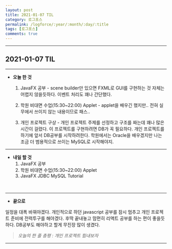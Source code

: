 ```yaml
---
layout: post
title: 2021-01-07 TIL
category: 로그포스
permalink: /logforce/:year/:month/:day/:title
tags: [로그포스]
comments: true
---
```


---

## 2021-01-07 TIL

---

- **오늘 한 것**

  1. JavaFX 공부 - scene builder만 있으면 FXML로 GUI를 구현하는 것 자체는 어렵지 않을듯하다. 이벤트 처리도 꽤나 간단했다.

  2. 학원 비대면 수업(15:30~22:00) Applet - applet을 배우긴 했지만.. 전혀 실무에서 쓰이지 않는 내용이므로 패스..

  3. 개인 프로젝트 구상 - 개인 프로젝트 주제를 선정하고 구조를 짜는데 꽤나 많은 시간이 걸렸다. 이 프로젝트를 구현하려면 DB가 꼭 필요하다. 개인 프로젝트를 하기에 앞서 DB공부를 시작하려한다. 학원에서는 Oracle을 배우겠지만 나는 조금 더 범용적으로 쓰이는 MySQL로 시작해야지.

---

- **내일 할 것**
  1. JavaFX 공부
  2. 학원 비대면 수업(15:30~22:00) Applet
  3. JavaFX JDBC MySQL Tutorial

<br>

---

- **끝으로**

일정을 대폭 바꿔야겠다. 개인적으로 하던 javascript 공부를 잠시 멈추고 개인 프로젝트 준비에 전력투구를 해야겠다. 후딱 끝내놓고 맘편히 리액트 공부를 하는 편이 좋을듯하다. DB공부도 해야하고 할게 무진장 많이 생겼다.

> _오늘의 한 줄 총평 : 개인 프로젝트 힘내보자_

---
